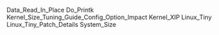 Data_Read_In_Place
Do_Printk
Kernel_Size_Tuning_Guide_Config_Option_Impact
Kernel_XIP
Linux_Tiny
Linux_Tiny_Patch_Details
System_Size
